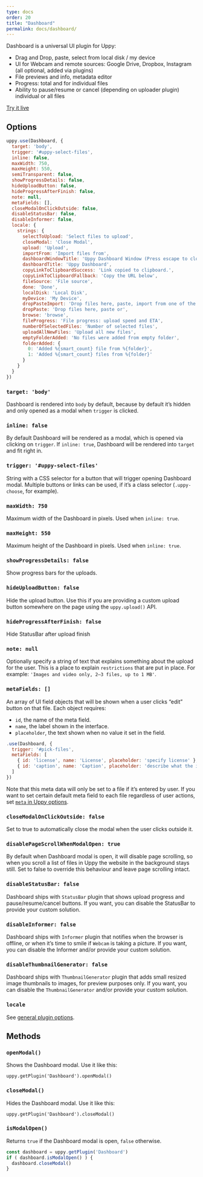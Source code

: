 ```yaml
---
type: docs
order: 20
title: "Dashboard"
permalink: docs/dashboard/
---
```


Dashboard is a universal UI plugin for Uppy:

- Drag and Drop, paste, select from local disk / my device
- UI for Webcam and remote sources: Google Drive, Dropbox, Instagram (all optional, added via plugins)
- File previews and info, metadata editor
- Progress: total and for individual files
- Ability to pause/resume or cancel (depending on uploader plugin) individual or all files

[Try it live](/examples/dashboard/)

## Options

```js
uppy.use(Dashboard, {
  target: 'body',
  trigger: '#uppy-select-files',
  inline: false,
  maxWidth: 750,
  maxHeight: 550,
  semiTransparent: false,
  showProgressDetails: false,
  hideUploadButton: false,
  hideProgressAfterFinish: false,
  note: null,
  metaFields: [],
  closeModalOnClickOutside: false,
  disableStatusBar: false,
  disableInformer: false,
  locale: {
    strings: {
      selectToUpload: 'Select files to upload',
      closeModal: 'Close Modal',
      upload: 'Upload',
      importFrom: 'Import files from',
      dashboardWindowTitle: 'Uppy Dashboard Window (Press escape to close)',
      dashboardTitle: 'Uppy Dashboard',
      copyLinkToClipboardSuccess: 'Link copied to clipboard.',
      copyLinkToClipboardFallback: 'Copy the URL below',
      fileSource: 'File source',
      done: 'Done',
      localDisk: 'Local Disk',
      myDevice: 'My Device',
      dropPasteImport: 'Drop files here, paste, import from one of the locations above or',
      dropPaste: 'Drop files here, paste or',
      browse: 'browse',
      fileProgress: 'File progress: upload speed and ETA',
      numberOfSelectedFiles: 'Number of selected files',
      uploadAllNewFiles: 'Upload all new files',
      emptyFolderAdded: 'No files were added from empty folder',
      folderAdded: {
        0: 'Added %{smart_count} file from %{folder}',
        1: 'Added %{smart_count} files from %{folder}'
      }
    }
  }
})
```

### `target: 'body'`

Dashboard is rendered into `body` by default, because by default it’s hidden and only opened as a modal when `trigger` is clicked.

### `inline: false`

By default Dashboard will be rendered as a modal, which is opened via clicking on `trigger`. If `inline: true`, Dashboard will be rendered into `target` and fit right in.

### `trigger: '#uppy-select-files'`

String with a CSS selector for a button that will trigger opening Dashboard modal. Multiple buttons or links can be used, if it’s a class selector (`.uppy-choose`, for example).

### `maxWidth: 750`

Maximum width of the Dashboard in pixels. Used when `inline: true`.

### `maxHeight: 550`

Maximum height of the Dashboard in pixels. Used when `inline: true`.

### `showProgressDetails: false`

Show progress bars for the uploads.

### `hideUploadButton: false`

Hide the upload button. Use this if you are providing a custom upload button somewhere on the page using the `uppy.upload()` API.

### `hideProgressAfterFinish: false`

Hide StatusBar after upload finish

### `note: null`

Optionally specify a string of text that explains something about the upload for the user. This is a place to explain `restrictions` that are put in place. For example: `'Images and video only, 2–3 files, up to 1 MB'`.

### `metaFields: []`

An array of UI field objects that will be shown when a user clicks “edit” button on that file. Each object requires:

- `id`, the name of the meta field.
- `name`, the label shown in the interface.
- `placeholder`, the text shown when no value it set in the field.

```js
.use(Dashboard, {
  trigger: '#pick-files',
  metaFields: [
    { id: 'license', name: 'License', placeholder: 'specify license' },
    { id: 'caption', name: 'Caption', placeholder: 'describe what the image is about' }
  ]
})
```

Note that this meta data will only be set to a file if it’s entered by user. If you want to set certain default meta field to each file regardless of user actions, set [`meta` in Uppy options](/docs/uppy/#meta).

### `closeModalOnClickOutside: false`

Set to true to automatically close the modal when the user clicks outside it.

### `disablePageScrollWhenModalOpen: true`

By default when Dashboard modal is open, it will disable page scrolling, so when you scroll a list of files in Uppy the website in the background stays still. Set to false to override this behaviour and leave page scrolling intact.

### `disableStatusBar: false`

Dashboard ships with `StatusBar` plugin that shows upload progress and pause/resume/cancel buttons. If you want, you can disable the StatusBar to provide your custom solution.

### `disableInformer: false`

Dashboard ships with `Informer` plugin that notifies when the browser is offline, or when it’s time to smile if `Webcam` is taking a picture. If you want, you can disable the Informer and/or provide your custom solution.

### `disableThumbnailGenerator: false`

Dashboard ships with `ThumbnailGenerator` plugin that adds small resized image thumbnails to images, for preview purposes only. If you want, you can disable the `ThumbnailGenerator` and/or provide your custom solution.

### `locale`

See [general plugin options](/docs/plugins).

## Methods

### `openModal()`

Shows the Dashboard modal. Use it like this:

`uppy.getPlugin('Dashboard').openModal()`

### `closeModal()`

Hides the Dashboard modal. Use it like this:

`uppy.getPlugin('Dashboard').closeModal()`

### `isModalOpen()`

Returns `true` if the Dashboard modal is open, `false` otherwise.

```js
const dashboard = uppy.getPlugin('Dashboard')
if ( dashboard.isModalOpen() ) {
  dashboard.closeModal()
}
```
